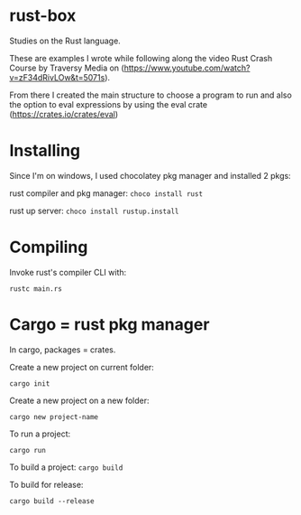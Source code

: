 # rust-box
Studies on the Rust language.

These are examples I wrote while following along the video Rust Crash Course by Traversy Media on (https://www.youtube.com/watch?v=zF34dRivLOw&t=5071s).  

From there I created the main structure to choose a program to run and also the option to eval expressions by using the eval crate (https://crates.io/crates/eval)

# Installing
Since I'm on windows, I used chocolatey pkg manager and installed 2 pkgs:

rust compiler and pkg manager:
`choco install rust`

rust up server:
`choco install rustup.install`

# Compiling
Invoke rust's compiler CLI with:

`rustc main.rs`

# Cargo = rust pkg manager
In cargo, packages = crates.

Create a new project on current folder:

`cargo init`

Create a new project on a new folder:

`cargo new project-name`

To run a project:

`cargo run`

To build a project:
`cargo build`

To build for release:

`cargo build --release`
